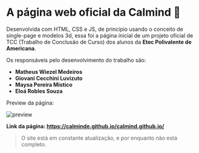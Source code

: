 # A página web oficial da Calmind 🧠

Desenvolvida com HTML, CSS e JS, de principio usando o conceito de single-page e modelos 3d, essa foi a página inicial de um projeto oficial de TCC (Trabalho de Conclusão de Curso) dos alunos da **Etec Polivalente de Americana**.

Os responsáveis pelo desenvolvimento do trabalho são: 
- **Matheus Wiezel Medeiros**
- **Giovani Cecchini Luvizuto**
- **Maysa Pereira Mistico**
- **Eloá Robles Souza**

Preview da página: 

![preview](https://i.ibb.co/qLn5pQNq/Screenshot-1.png)

**Link da página: https://calminde.github.io/calmind.github.io/**

> O site está em constante atualização, e por enquanto não está completo.
